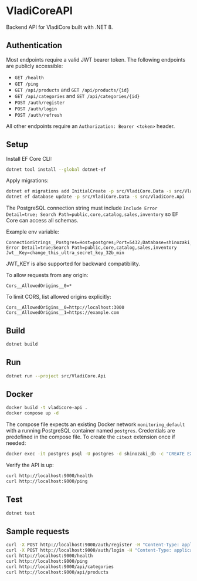 # VladiCoreAPI

Backend API for VladiCore built with .NET 8.

## Authentication
Most endpoints require a valid JWT bearer token. The following endpoints are publicly accessible:

- `GET /health`
- `GET /ping`
- `GET /api/products` and `GET /api/products/{id}`
- `GET /api/categories` and `GET /api/categories/{id}`
- `POST /auth/register`
- `POST /auth/login`
- `POST /auth/refresh`

All other endpoints require an `Authorization: Bearer <token>` header.

## Setup
Install EF Core CLI:
```bash
dotnet tool install --global dotnet-ef
```

Apply migrations:
```bash
dotnet ef migrations add InitialCreate -p src/VladiCore.Data -s src/VladiCore.Api
dotnet ef database update -p src/VladiCore.Data -s src/VladiCore.Api
```

The PostgreSQL connection string must include
`Include Error Detail=true; Search Path=public,core,catalog,sales,inventory`
so EF Core can access all schemas.

Example env variable:

```
ConnectionStrings__Postgres=Host=postgres;Port=5432;Database=shinozaki_db;Username=aichishinozaki;Password=aichishinozaki651;Include Error Detail=true;Search Path=public,core,catalog,sales,inventory
Jwt__Key=change_this_ultra_secret_key_32b_min

```

JWT_KEY is also supported for backward compatibility.

To allow requests from any origin:

```
Cors__AllowedOrigins__0=*
```

To limit CORS, list allowed origins explicitly:

```
Cors__AllowedOrigins__0=http://localhost:3000
Cors__AllowedOrigins__1=https://example.com
```



## Build
```bash
dotnet build
```

## Run
```bash
dotnet run --project src/VladiCore.Api
```

## Docker
```bash
docker build -t vladicore-api .
docker compose up -d
```
The compose file expects an existing Docker network `monitoring_default` with a running
PostgreSQL container named `postgres`. Credentials are predefined in the compose file.
To create the `citext` extension once if needed:

```bash
docker exec -it postgres psql -U postgres -d shinozaki_db -c "CREATE EXTENSION IF NOT EXISTS citext;"
```

Verify the API is up:

```bash
curl http://localhost:9000/health
curl http://localhost:9000/ping
```

## Test
```bash
dotnet test
```

## Sample requests
```bash
curl -X POST http://localhost:9000/auth/register -H "Content-Type: application/json" -d '{"email":"a@b.com","password":"Pass123!","username":"A"}'
curl -X POST http://localhost:9000/auth/login -H "Content-Type: application/json" -d '{"email":"a@b.com","password":"Pass123!"}'
curl http://localhost:9000/health
curl http://localhost:9000/ping
curl http://localhost:9000/api/categories
curl http://localhost:9000/api/products
```
